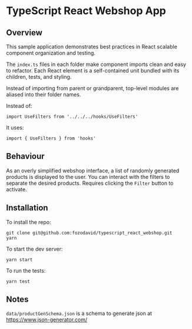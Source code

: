 # TypeScript React Webshop App

## Overview

This sample application demonstrates best practices in React scalable component organization and testing.

The `index.ts` files in each folder make component imports clean and easy to refactor. Each React element is a self-contained unit bundled with its children, tests, and styling.

Instead of importing from parent or grandparent, top-level modules are aliased into their folder names.

Instead of:
```
import UseFilters from '../../../hooks/UseFilters'
```
It uses:
```
import { UseFilters } from 'hooks'
```

## Behaviour

As an overly simplified webshop interface, a list of randomly generated products is displayed to the user. You can interact with the filters to separate the desired products. Requires clicking the `Filter` button to activate.

## Installation

To install the repo:
```
git clone git@github.com:fozodavid/typescript_react_webshop.git
yarn
```

To start the dev server:
```
yarn start
```

To run the tests:
```
yarn test
```

## Notes

`data/productGenSchema.json` is a schema to generate json at
https://www.json-generator.com/
